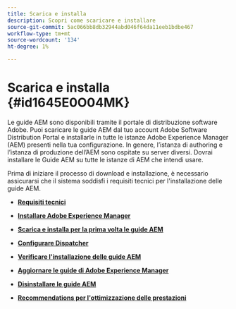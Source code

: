 ```yaml
---
title: Scarica e installa
description: Scopri come scaricare e installare
source-git-commit: 5ac066bb8db32944abd046f64da11eeb1bdbe467
workflow-type: tm+mt
source-wordcount: '134'
ht-degree: 1%

---
```



# Scarica e installa {#id1645E0O04MK}

Le guide AEM sono disponibili tramite il portale di distribuzione software Adobe. Puoi scaricare le guide AEM dal tuo account Adobe Software Distribution Portal e installarle in tutte le istanze Adobe Experience Manager (AEM\) presenti nella tua configurazione. In genere, l’istanza di authoring e l’istanza di produzione dell’AEM sono ospitate su server diversi. Dovrai installare le Guide AEM su tutte le istanze di AEM che intendi usare.

Prima di iniziare il processo di download e installazione, è necessario assicurarsi che il sistema soddisfi i requisiti tecnici per l&#39;installazione delle guide AEM.

- **[Requisiti tecnici](download-install-technical-requirements.md)**

- **[Installare Adobe Experience Manager](download-install-aem.md)**

- **[Scarica e installa per la prima volta le guide AEM](download-install-aemg-first-time.md)**

- **[Configurare Dispatcher](download-install-configure-dispatcher.md)**

- **[Verificare l&#39;installazione delle guide AEM](download-install-verify-aemg-installation.md)**

- **[Aggiornare le guide di Adobe Experience Manager](upgrade-xml-documentation.md)**

- **[Disinstallare le guide AEM](download-install-unistall-aemg.md)**

- **[Recommendations per l&#39;ottimizzazione delle prestazioni](download-install-recommend-perf-optimiz.md)**


